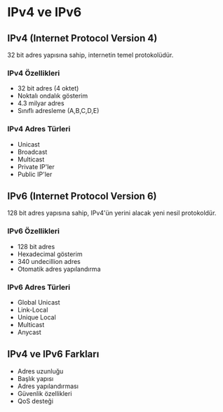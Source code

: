# IPv4 ve IPv6

## IPv4 (Internet Protocol Version 4)
32 bit adres yapısına sahip, internetin temel protokolüdür.

### IPv4 Özellikleri
- 32 bit adres (4 oktet)
- Noktalı ondalık gösterim
- 4.3 milyar adres
- Sınıflı adresleme (A,B,C,D,E)

### IPv4 Adres Türleri
- Unicast
- Broadcast
- Multicast
- Private IP'ler
- Public IP'ler

## IPv6 (Internet Protocol Version 6)
128 bit adres yapısına sahip, IPv4'ün yerini alacak yeni nesil protokoldür.

### IPv6 Özellikleri
- 128 bit adres
- Hexadecimal gösterim
- 340 undecillion adres
- Otomatik adres yapılandırma

### IPv6 Adres Türleri
- Global Unicast
- Link-Local
- Unique Local
- Multicast
- Anycast

## IPv4 ve IPv6 Farkları
- Adres uzunluğu
- Başlık yapısı
- Adres yapılandırması
- Güvenlik özellikleri
- QoS desteği 